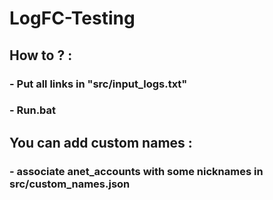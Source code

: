 # LogFC-Testing
## How to ? :
###  - Put all links in "src/input_logs.txt"
###  - Run.bat
## You can add custom names :
### - associate anet_accounts with some nicknames in src/custom_names.json